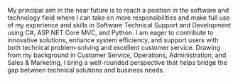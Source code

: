 My principal aim in the near future is to reach a position in the software and technology field where I can take on more responsibilities and make full use of my experience and skills in Software Technical Support and Development using C#, ASP.NET Core MVC, and Python. I am eager to contribute to innovative solutions, enhance system efficiency, and support users with both technical problem-solving and excellent customer service. Drawing from my background in Customer Service, Operations, Administration, and Sales & Marketing, I bring a well-rounded perspective that helps bridge the gap between technical solutions and business needs.

